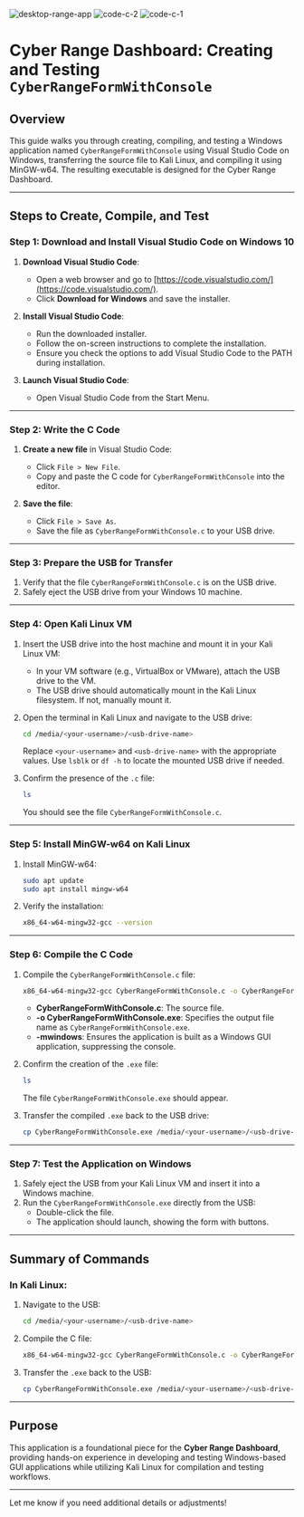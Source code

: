 ![desktop-range-app](https://github.com/user-attachments/assets/960ae179-4dea-453d-aa17-eef5f9633dd5)
![code-c-2](https://github.com/user-attachments/assets/91f09a1a-7057-41f4-b274-cbf2e26b7912)
![code-c-1](https://github.com/user-attachments/assets/0498ffdb-7596-4921-afd7-d2e5b15d1deb)


# Cyber Range Dashboard: Creating and Testing `CyberRangeFormWithConsole`

## Overview
This guide walks you through creating, compiling, and testing a Windows application named `CyberRangeFormWithConsole` using Visual Studio Code on Windows, transferring the source file to Kali Linux, and compiling it using MinGW-w64. The resulting executable is designed for the Cyber Range Dashboard.

---

## Steps to Create, Compile, and Test

### Step 1: Download and Install Visual Studio Code on Windows 10
1. **Download Visual Studio Code**:
   - Open a web browser and go to [https://code.visualstudio.com/](https://code.visualstudio.com/).
   - Click **Download for Windows** and save the installer.

2. **Install Visual Studio Code**:
   - Run the downloaded installer.
   - Follow the on-screen instructions to complete the installation.
   - Ensure you check the options to add Visual Studio Code to the PATH during installation.

3. **Launch Visual Studio Code**:
   - Open Visual Studio Code from the Start Menu.

---

### Step 2: Write the C Code
1. **Create a new file** in Visual Studio Code:
   - Click `File > New File`.
   - Copy and paste the C code for `CyberRangeFormWithConsole` into the editor.

2. **Save the file**:
   - Click `File > Save As`.
   - Save the file as `CyberRangeFormWithConsole.c` to your USB drive.

---

### Step 3: Prepare the USB for Transfer
1. Verify that the file `CyberRangeFormWithConsole.c` is on the USB drive.
2. Safely eject the USB drive from your Windows 10 machine.

---

### Step 4: Open Kali Linux VM
1. Insert the USB drive into the host machine and mount it in your Kali Linux VM:
   - In your VM software (e.g., VirtualBox or VMware), attach the USB drive to the VM.
   - The USB drive should automatically mount in the Kali Linux filesystem. If not, manually mount it.

2. Open the terminal in Kali Linux and navigate to the USB drive:
   ```bash
   cd /media/<your-username>/<usb-drive-name>
   ```
   Replace `<your-username>` and `<usb-drive-name>` with the appropriate values. Use `lsblk` or `df -h` to locate the mounted USB drive if needed.

3. Confirm the presence of the `.c` file:
   ```bash
   ls
   ```
   You should see the file `CyberRangeFormWithConsole.c`.

---

### Step 5: Install MinGW-w64 on Kali Linux
1. Install MinGW-w64:
   ```bash
   sudo apt update
   sudo apt install mingw-w64
   ```

2. Verify the installation:
   ```bash
   x86_64-w64-mingw32-gcc --version
   ```

---

### Step 6: Compile the C Code
1. Compile the `CyberRangeFormWithConsole.c` file:
   ```bash
   x86_64-w64-mingw32-gcc CyberRangeFormWithConsole.c -o CyberRangeFormWithConsole.exe -mwindows
   ```
   - **CyberRangeFormWithConsole.c**: The source file.
   - **-o CyberRangeFormWithConsole.exe**: Specifies the output file name as `CyberRangeFormWithConsole.exe`.
   - **-mwindows**: Ensures the application is built as a Windows GUI application, suppressing the console.

2. Confirm the creation of the `.exe` file:
   ```bash
   ls
   ```
   The file `CyberRangeFormWithConsole.exe` should appear.

3. Transfer the compiled `.exe` back to the USB drive:
   ```bash
   cp CyberRangeFormWithConsole.exe /media/<your-username>/<usb-drive-name>
   ```

---

### Step 7: Test the Application on Windows
1. Safely eject the USB from your Kali Linux VM and insert it into a Windows machine.
2. Run the `CyberRangeFormWithConsole.exe` directly from the USB:
   - Double-click the file.
   - The application should launch, showing the form with buttons.

---

## Summary of Commands
### In Kali Linux:
1. Navigate to the USB:
   ```bash
   cd /media/<your-username>/<usb-drive-name>
   ```

2. Compile the C file:
   ```bash
   x86_64-w64-mingw32-gcc CyberRangeFormWithConsole.c -o CyberRangeFormWithConsole.exe -mwindows
   ```

3. Transfer the `.exe` back to the USB:
   ```bash
   cp CyberRangeFormWithConsole.exe /media/<your-username>/<usb-drive-name>
   ```

---

## Purpose
This application is a foundational piece for the **Cyber Range Dashboard**, providing hands-on experience in developing and testing Windows-based GUI applications while utilizing Kali Linux for compilation and testing workflows.

--- 

Let me know if you need additional details or adjustments!
